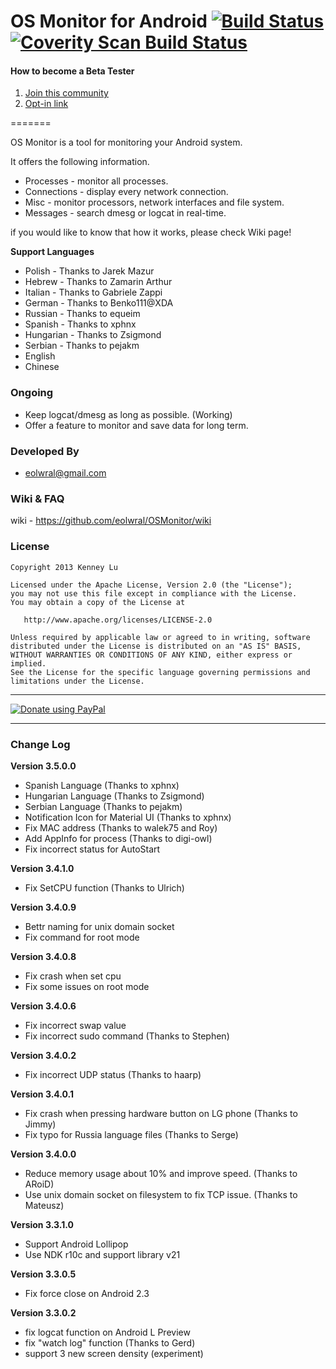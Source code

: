 OS Monitor for Android  [![Build Status](https://drone.io/github.com/eolwral/OSMonitor/status.png)](https://drone.io/github.com/eolwral/OSMonitor/latest) [![Coverity Scan Build Status](https://scan.coverity.com/projects/3432/badge.svg)](https://scan.coverity.com/projects/3432)
=======

#### How to become a Beta Tester
1. [Join this community](https://plus.google.com/communities/104176911627256834500)
2. [Opt-in link](https://play.google.com/apps/testing/com.eolwral.osmonitor)

=======

OS Monitor is a tool for monitoring your Android system.

It offers the following information.

- Processes - monitor all processes.
- Connections - display every network connection.
- Misc - monitor processors, network interfaces and file system.
- Messages - search dmesg or logcat in real-time. 

if you would like to know that how it works, please check Wiki page!

**Support Languages**

- Polish - Thanks to Jarek Mazur
- Hebrew - Thanks to Zamarin Arthur
- Italian - Thanks to Gabriele Zappi
- German - Thanks to Benko111@XDA
- Russian - Thanks to equeim
- Spanish  - Thanks to xphnx
- Hungarian - Thanks to Zsigmond
- Serbian - Thanks to pejakm
- English
- Chinese

### Ongoing ###

- Keep logcat/dmesg as long as possible. (Working)
- Offer a feature to monitor and save data for long term.

### Developed By ###

* eolwral@gmail.com

### Wiki & FAQ ###
wiki - https://github.com/eolwral/OSMonitor/wiki

### License ###

    Copyright 2013 Kenney Lu

    Licensed under the Apache License, Version 2.0 (the "License");
    you may not use this file except in compliance with the License.
    You may obtain a copy of the License at

       http://www.apache.org/licenses/LICENSE-2.0

    Unless required by applicable law or agreed to in writing, software
    distributed under the License is distributed on an "AS IS" BASIS,
    WITHOUT WARRANTIES OR CONDITIONS OF ANY KIND, either express or implied.
    See the License for the specific language governing permissions and
    limitations under the License.


----------

[![Donate using PayPal](https://www.paypalobjects.com/en_US/i/btn/btn_donate_LG.gif)](https://www.paypal.com/cgi-bin/webscr?cmd=_s-xclick&hosted_button_id=D9NDEKVA8WE3A "Donate using PayPal")

----------

### Change Log ###

**Version 3.5.0.0**
- Spanish Language (Thanks to xphnx)
- Hungarian Language (Thanks to Zsigmond)
- Serbian Language (Thanks to pejakm)
- Notification Icon for Material UI (Thanks to xphnx)
- Fix MAC address (Thanks to walek75 and Roy)
- Add AppInfo for process (Thanks to digi-owl)
- Fix incorrect status for AutoStart

**Version 3.4.1.0**
- Fix SetCPU function (Thanks to Ulrich)

**Version 3.4.0.9**
- Bettr naming for unix domain socket
- Fix command for root mode

**Version 3.4.0.8**
- Fix crash when set cpu
- Fix some issues on root mode

**Version 3.4.0.6**

- Fix incorrect swap value
- Fix incorrect sudo command (Thanks to Stephen)

**Version 3.4.0.2**

- Fix incorrect UDP status (Thanks to haarp)

**Version 3.4.0.1**

- Fix crash when pressing hardware button on LG phone (Thanks to Jimmy) 
- Fix typo for Russia language files (Thanks to Serge)

**Version 3.4.0.0**

- Reduce memory usage about 10% and improve speed. (Thanks to ARoiD)
- Use unix domain socket on filesystem to fix TCP issue. (Thanks to Mateusz)

**Version 3.3.1.0**

- Support Android Lollipop
- Use NDK r10c and support library v21 

**Version 3.3.0.5**

- Fix force close on Android 2.3

**Version 3.3.0.2**

- fix logcat function on Android L Preview
- fix "watch log" function (Thanks to Gerd)
- support 3 new screen density (experiment) 

